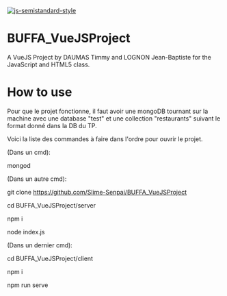 [![js-semistandard-style](https://img.shields.io/badge/code%20style-semistandard-brightgreen.svg?style=flat-square)](https://github.com/standard/semistandard)
# BUFFA_VueJSProject
A VueJS Project by DAUMAS Timmy and LOGNON Jean-Baptiste for the JavaScript and HTML5 class.


# How to use
Pour que le projet fonctionne, il faut avoir une mongoDB tournant sur la machine avec une database "test" et une collection "restaurants" suivant le format donné dans la DB du TP.

Voici la liste des commandes à faire dans l'ordre pour ouvrir le projet.

(Dans un cmd):

mongod

(Dans un autre cmd):

git clone https://github.com/Slime-Senpai/BUFFA_VueJSProject

cd BUFFA_VueJSProject/server

npm i

node index.js

(Dans un dernier cmd):

cd BUFFA_VueJSProject/client

npm i

npm run serve
